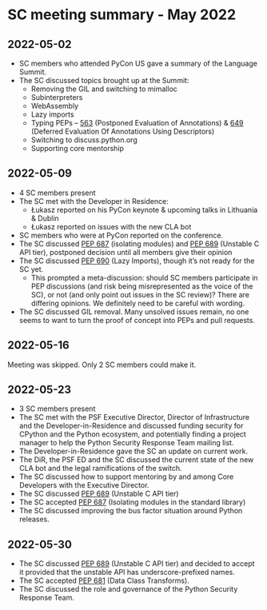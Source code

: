 # SC meeting summary - May 2022

## 2022-05-02

* SC members who attended PyCon US gave a summary of the Language Summit.
* The SC discussed topics brought up at the Summit:
  * Removing the GIL and switching to mimalloc
  * Subinterpreters
  * WebAssembly
  * Lazy imports
  * Typing PEPs – [563](https://peps.python.org/pep-0563/) (Postponed Evaluation of Annotations)
    & [649](https://peps.python.org/pep-0649/) (Deferred Evaluation Of Annotations Using Descriptors)
  * Switching to discuss.python.org
  * Supporting core mentorship

## 2022-05-09

* 4 SC members present
* The SC met with the Developer in Residence:
  * Łukasz reported on his PyCon keynote & upcoming talks in Lithuania & Dublin
  * Łukasz reported on issues with the new CLA bot
* SC members who were at PyCon reported on the conference.
* The SC discussed [PEP 687](https://peps.python.org/pep-0687/) (isolating modules)
  and [PEP 689](https://peps.python.org/pep-0689/) (Unstable C API tier),
  postponed decision until all members give their opinion
* The SC discussed [PEP 690](https://peps.python.org/pep-0690/) (Lazy Imports),
  though it’s not ready for the SC yet.
  * This prompted a meta-discussion: should SC members participate in PEP discussions
    (and risk being misrepresented as the voice of the SC),
    or not (and only point out issues in the SC review)?
    There are differing opinions.
    We definitely need to be careful with wording.
* The SC discussed GIL removal.
  Many unsolved issues remain, no one seems to want to turn the
  proof of concept into PEPs and pull requests.

## 2022-05-16

Meeting was skipped. Only 2 SC members could make it.

## 2022-05-23

* 3 SC members present
* The SC met with the PSF Executive Director, Director of Infrastructure and
  the Developer-in-Residence and discussed funding security for CPython and
  the Python ecosystem, and potentially finding a project manager to help
  the Python Security Response Team mailing list.
* The Developer-in-Residence gave the SC an update on current work.
* The DiR, the PSF ED and the SC discussed the current state of
  the new CLA bot and the legal ramifications of the switch.
* The SC discussed how to support mentoring by and among Core Developers with
  the Executive Director.
* The SC discussed [PEP 689](https://peps.python.org/pep-0689/) (Unstable C API tier)
* The SC accepted [PEP 687](https://peps.python.org/pep-0687/) (Isolating modules in the standard library)
* The SC discussed improving the bus factor situation around Python releases.

## 2022-05-30

* The SC discussed [PEP 689](https://peps.python.org/pep-0689/) (Unstable C API tier)
  and decided to accept it provided that the unstable API has underscore-prefixed names.
* The SC accepted [PEP 681](https://peps.python.org/pep-0681/) (Data Class Transforms).
* The SC discussed the role and governance of the Python Security Response Team.
